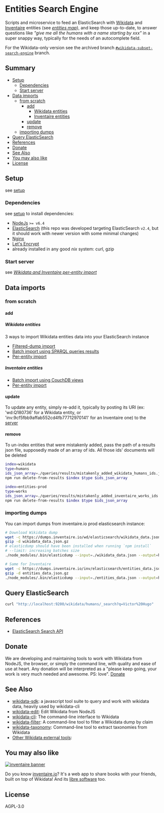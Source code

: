 # Entities Search Engine

Scripts and microservice to feed an ElasticSearch with [Wikidata](https://wikidata.org) and [Inventaire](https://inventaire.io) entities (see *[entities map](https://inventaire.github.io/entities-map/)*), and keep those up-to-date, to answer questions like *"give me all the humans with a name starting by xxx"* in a super snappy way, typically for the needs of an autocomplete field.

For the Wikidata-only version see the archived branch  [`#wikidata-subset-search-engine`](https://github.com/inventaire/entities-search-engine/tree/wikidata-subset-search-engine) branch.

## Summary
<!-- START doctoc generated TOC please keep comment here to allow auto update -->
<!-- DON'T EDIT THIS SECTION, INSTEAD RE-RUN doctoc TO UPDATE -->


- [Setup](SETUP.md)
  - [Dependencies](#dependencies)
  - [Start server](#start-server)
- [Data imports](#data-imports)
  - [from scratch](#from-scratch)
    - [add](#add)
      - [Wikidata entities](#wikidata-entities)
      - [Inventaire entities](#inventaire-entities)
    - [update](#update)
    - [remove](#remove)
  - [importing dumps](#importing-dumps)
- [Query ElasticSearch](#query-elasticsearch)
- [References](#references)
- [Donate](#donate)
- [See Also](#see-also)
- [You may also like](#you-may-also-like)
- [License](#license)

<!-- END doctoc generated TOC please keep comment here to allow auto update -->

## Setup
see [setup](./SETUP.md)

### Dependencies
see [setup](./SETUP.md) to install dependencies:
* [NodeJs](http://nodejs.org/) `>= v6.4`
* [ElasticSearch](https://www.elastic.co/fr/products/elasticsearch) (this repo was developed targeting ElasticSearch `v2.4`, but it should work with newer version with some minimal changes)
* [Nginx](http://nginx.org/en/)
* [Let's Encrypt](http://letsencrypt.org/)
* already installed in any good *nix* system: curl, gzip

### Start server
see *[Wikidata and Inventaire per-entity import](./docs/wikidata_and_inventaire_per_entity_import.md)*

## Data imports

### from scratch

#### add
##### Wikidata entities
3 ways to import Wikidata entities data into your ElasticSearch instance
* [Filtered-dump import](./docs/wikidata_filtered_dump_import.md)
* [Batch import using SPARQL queries results](./docs/wikidata_batch_import_using_sparql_queries_results.md)
* [Per-entity import](./docs/wikidata_and_inventaire_per_entity_import.md)

##### Inventaire entities
* [Batch import using CouchDB views](./docs/inventaire_batch_import_using_couch_db_views.md)
* [Per-entity import](./docs/wikidata_and_inventaire_per_entity_import.md)

#### update
To update any entity, simply re-add it, typically by posting its URI (ex: 'wd:Q180736' for a Wikidata entity, or 'inv:9cf5fbb9affab552cd4fb77712970141' for an Inventaire one) to the [server](./docs/wikidata_and_inventaire_per_entity_import.md)

#### remove
To un-index entities that were mistakenly added, pass the path of a results json file, supposedly made of an array of ids. All those ids' documents will be deleted
```sh
index=wikidata
type=humans
ids_json_array=./queries/results/mistakenly_added_wikidata_humans_ids.json
npm run delete-from-results $index $type $ids_json_array

index=entities-prod
type=works
ids_json_array=./queries/results/mistakenly_added_inventaire_works_ids.json
npm run delete-from-results $index $type $ids_json_array
```

### importing dumps
You can import dumps from inventaire.io prod elasticsearch instance:
```sh
# Download Wikidata dump
wget -c https://dumps.inventaire.io/wd/elasticsearch/wikidata_data.json.gz
gzip -d wikidata_data.json.gz
# elasticdump should have been installed when running `npm install`
# --limit: increasing batches size
./node_modules/.bin/elasticdump --input=./wikidata_data.json --output=http://localhost:9200/wikidata --limit 2000

# Same for Inventaire
wget -c https://dumps.inventaire.io/inv/elasticsearch/entities_data.json.gz
gzip -d entities_data.json.gz
./node_modules/.bin/elasticdump --input=./entities_data.json --output=http://localhost:9200/entities --limit 2000
```

## Query ElasticSearch
```sh
curl "http://localhost:9200/wikidata/humans/_search?q=Victor%20Hugo"
```

## References
* [ElasticSearch Search API](https://www.elastic.co/guide/en/elasticsearch/reference/current/search-search.html)

## Donate

We are developing and maintaining tools to work with Wikidata from NodeJS, the browser, or simply the command line, with quality and ease of use at heart. Any donation will be interpreted as a "please keep going, your work is very much needed and awesome. PS: love". [Donate](https://liberapay.com/WikidataJS)

## See Also
* [wikidata-sdk](https://github.com/maxlath/wikidata-sdk): a javascript tool suite to query and work with wikidata data, heavily used by wikidata-cli
* [wikidata-edit](https://www.npmjs.com/package/wikidata-edit): Edit Wikidata from NodeJS
* [wikidata-cli](https://www.npmjs.com/package/wikidata-cli): The command-line interface to Wikidata
* [wikidata-filter](https://npmjs.com/package/wikidata-filter): A command-line tool to filter a Wikidata dump by claim
* [wikidata-taxonomy](https://github.com/nichtich/wikidata-taxonomy): Command-line tool to extract taxonomies from Wikidata
* [Other Wikidata external tools](https://www.wikidata.org/wiki/Wikidata:Tools/External_tools):

## You may also like

[![inventaire banner](https://inventaire.io/public/images/inventaire-brittanystevens-13947832357-CC-BY-lighter-blue-4-banner-500px.png)](https://inventaire.io)

Do you know [inventaire.io](https://inventaire.io/)? It's a web app to share books with your friends, built on top of Wikidata! And its [libre software](http://github.com/inventaire/inventaire) too.

## License
AGPL-3.0
